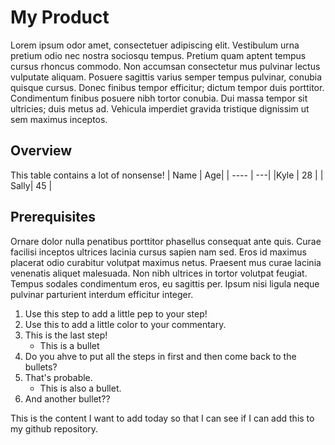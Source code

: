 # My Product
Lorem ipsum odor amet, consectetuer adipiscing elit. Vestibulum urna pretium odio nec nostra sociosqu tempus. Pretium quam aptent tempus cursus rhoncus commodo. Non accumsan consectetur mus pulvinar lectus vulputate aliquam. Posuere sagittis varius semper tempus pulvinar, conubia quisque cursus. Donec finibus tempor efficitur; dictum tempor duis porttitor. Condimentum finibus posuere nibh tortor conubia. Dui massa tempor sit ultricies; duis metus ad. Vehicula imperdiet gravida tristique dignissim ut sem maximus inceptos.

## Overview
This table contains a lot of nonsense!
| Name | Age|
| ---- | ---|
|Kyle  | 28 |
| Sally| 45 |

## Prerequisites
Ornare dolor nulla penatibus porttitor phasellus consequat ante quis. Curae facilisi inceptos ultrices lacinia cursus sapien nam sed. Eros id maximus placerat odio curabitur volutpat maximus netus. Praesent mus curae lacinia venenatis aliquet malesuada. Non nibh ultrices in tortor volutpat feugiat. Tempus sodales condimentum eros, eu sagittis per. Ipsum nisi ligula neque pulvinar parturient interdum efficitur integer.

1. Use this step to add a little pep to your step!
2. Use this to add a little color to your commentary.
3. This is the last step!
   - This is a bullet
5. Do you ahve to put all the steps in first and then come back to the bullets?
6. That's probable.
   - This is also a bullet.
7. And another bullet??

This is the content I want to add today so that I can see if I can add this to my github repository.
